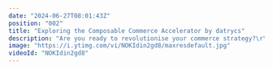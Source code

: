 ```yaml
---
date: "2024-06-27T08:01:43Z"
position: "002"
title: "Exploring the Composable Commerce Accelerator by datrycs"
description: "Are you ready to revolutionise your commerce strategy?\r\n\r\nMarkus Lorenz and Reinhard Joswig will be joining Tim Benniks to dive into the world of Composable Commerce to understand its complexities and advantages!\r\n\r\nWe'll also get an exclusive behind-the-scenes look at the technology driving datrycs' Composable Commerce Accelerator and explore key components, architecture, real-world applications to understand the advantages it offers and who it’s suitable for.\r\n\r\nRSVP here to catch us live and check out the accelerator through the link below. https://www.datrycs.com/accelerators/composable-commerce\r\n\r\nJoin the slack to become part of our community and ask us any questions: https://slack.hygraph.com"
image: "https://i.ytimg.com/vi/NOKIdin2gd8/maxresdefault.jpg"
videoId: "NOKIdin2gd8"
---
```


